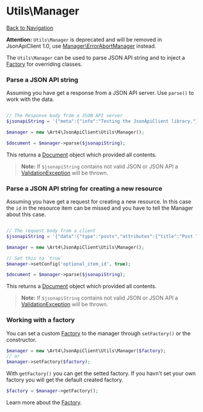 # Utils\Manager
[Back to Navigation](README.md)

**Attention:** `Utils\Manager` is deprecated and will be removed in JsonApiClient 1.0, use [Manager\ErrorAbortManager](manager.md) instead.

The `Utils\Manager` can be used to parse JSON API string and to inject a [Factory](utils-factory.md) for overriding classes.

### Parse a JSON API string

Assuming you have get a response from a JSON API server. Use `parse()` to work with the data.

```php

// The Response body from a JSON API server
$jsonapiString = '{"meta":{"info":"Testing the JsonApiClient library."}}';

$manager = new \Art4\JsonApiClient\Utils\Manager();

$document = $manager->parse($jsonapiString);
```

This returns a [Document](objects-document.md) object which provided all contents.

> **Note:** If `$jsonapiString` contains not valid JSON or JSON API a [ValidationException](exception-introduction.md#exceptionvalidationexception) will be thrown.

### Parse a JSON API string for creating a new resource

Assuming you have get a request for creating a new resource. In this case the `id` in the resource item can be missed and you have to tell the Manager about this case.

```php

// The request body from a client
$jsonapiString = '{"data":{"type":"posts","attributes":{"title":"Post Title"}}}';

$manager = new \Art4\JsonApiClient\Utils\Manager();

// Set this to `true`
$manager->setConfig('optional_item_id', true);

$document = $manager->parse($jsonapiString);
```

This returns a [Document](objects-document.md) object which provided all contents.

> **Note:** If `$jsonapiString` contains not valid JSON or JSON API a [ValidationException](exception-introduction.md#exceptionvalidationexception) will be thrown.

### Working with a factory

You can set a custom [Factory](utils->factory.md) to the manager through `setFactory()` or the constructor.

```php
$manager = new \Art4\JsonApiClient\Utils\Manager($factory);
// or
$manager->setFactory($factory);
```

With `getFactory()` you can get the setted factory. If you havn't set your own factory you will get the default created factory.

```php
$factory = $manager->getFactory();
```

Learn more about the [Factory](utils-factory.md).
